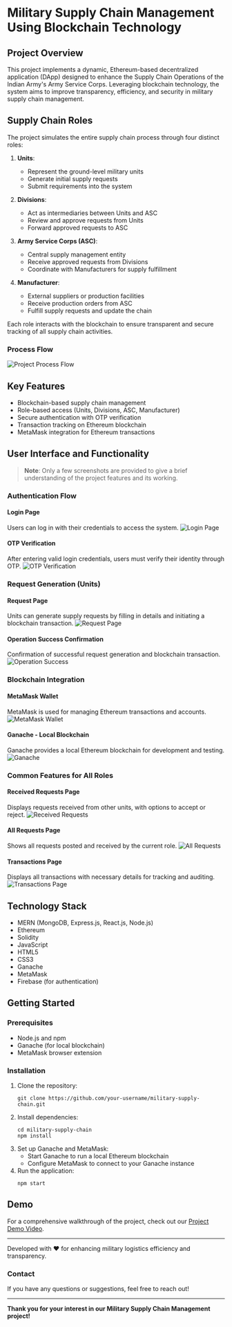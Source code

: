 # Military Supply Chain Management Using Blockchain Technology

## Project Overview
This project implements a dynamic, Ethereum-based decentralized application (DApp) 
designed to enhance the Supply Chain Operations of the Indian Army's Army Service 
Corps. Leveraging blockchain technology, the system aims to improve transparency, 
efficiency, and security in military supply chain management.

## Supply Chain Roles

The project simulates the entire supply chain process through four distinct roles:

1. **Units**: 
   - Represent the ground-level military units
   - Generate initial supply requests
   - Submit requirements into the system

2. **Divisions**: 
   - Act as intermediaries between Units and ASC
   - Review and approve requests from Units
   - Forward approved requests to ASC

3. **Army Service Corps (ASC)**: 
   - Central supply management entity
   - Receive approved requests from Divisions
   - Coordinate with Manufacturers for supply fulfillment

4. **Manufacturer**: 
   - External suppliers or production facilities
   - Receive production orders from ASC
   - Fulfill supply requests and update the chain

Each role interacts with the blockchain to ensure transparent and secure tracking 
of all supply chain activities.

### Process Flow
![Project Process Flow](https://github.com/user-attachments/assets/9c5022e8-bf39-4f5b-80cd-175c509d8a0f)

## Key Features
- Blockchain-based supply chain management
- Role-based access (Units, Divisions, ASC, Manufacturer)
- Secure authentication with OTP verification
- Transaction tracking on Ethereum blockchain
- MetaMask integration for Ethereum transactions

## User Interface and Functionality
> **Note**: Only a few screenshots are provided to give a brief understanding of 
> the project features and its working.

### Authentication Flow

#### Login Page
Users can log in with their credentials to access the system.
![Login Page](https://github.com/user-attachments/assets/d24196fd-503a-408f-b5b3-0b77dd1f1295)

#### OTP Verification
After entering valid login credentials, users must verify their identity through OTP.
![OTP Verification](https://github.com/user-attachments/assets/2c7fd427-7fce-4f76-a7fc-fa2cfa3be2fc)

### Request Generation (Units)

#### Request Page
Units can generate supply requests by filling in details and initiating a 
blockchain transaction.
![Request Page](https://github.com/user-attachments/assets/cd391c29-5fa2-4ca6-b06f-064733d1775a)

#### Operation Success Confirmation
Confirmation of successful request generation and blockchain transaction.
![Operation Success](https://github.com/user-attachments/assets/eee7bf98-e0d9-489b-aedb-d95931bba8b3)

### Blockchain Integration

#### MetaMask Wallet
MetaMask is used for managing Ethereum transactions and accounts.
![MetaMask Wallet](https://github.com/user-attachments/assets/9e59f4b1-bc99-438e-ace3-8bb6838ff1bb)

#### Ganache - Local Blockchain
Ganache provides a local Ethereum blockchain for development and testing.
![Ganache](https://github.com/user-attachments/assets/9a98459e-60a2-4cc4-a2a2-87f05acd02db)

### Common Features for All Roles

#### Received Requests Page
Displays requests received from other units, with options to accept or reject.
![Received Requests](https://github.com/user-attachments/assets/48c39355-fc4c-4931-b769-936d61bb62f2)

#### All Requests Page
Shows all requests posted and received by the current role.
![All Requests](https://github.com/user-attachments/assets/c9bfb50d-6876-4b5b-97b9-a299ddf5db02)

#### Transactions Page
Displays all transactions with necessary details for tracking and auditing.
![Transactions Page](https://github.com/user-attachments/assets/f3474206-3c7a-43d8-9c0a-f49b8daa5574)

## Technology Stack
- MERN (MongoDB, Express.js, React.js, Node.js)
- Ethereum
- Solidity
- JavaScript
- HTML5
- CSS3
- Ganache
- MetaMask
- Firebase (for authentication)

## Getting Started

### Prerequisites
- Node.js and npm
- Ganache (for local blockchain)
- MetaMask browser extension

### Installation
1. Clone the repository:
   ```
   git clone https://github.com/your-username/military-supply-chain.git
   ```
2. Install dependencies:
   ```
   cd military-supply-chain
   npm install
   ```
3. Set up Ganache and MetaMask:
   - Start Ganache to run a local Ethereum blockchain
   - Configure MetaMask to connect to your Ganache instance
4. Run the application:
   ```
   npm start
   ```
   
## Demo
For a comprehensive walkthrough of the project, check out our 
[Project Demo Video](https://youtu.be/oY0Wv6KKJI0?si=MKdOgtdjKDKtH8re).

---

Developed with ❤️ for enhancing military logistics efficiency and transparency.

### Contact
If you have any questions or suggestions, feel free to reach out!

---
**Thank you for your interest in our Military Supply Chain Management project!**
